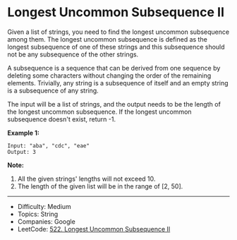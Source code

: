 # Longest Uncommon Subsequence II

Given a list of strings, you need to find the longest uncommon subsequence among them. The longest uncommon subsequence is defined as the longest subsequence of one of these strings and this subsequence should not be any subsequence of the other strings.

A subsequence is a sequence that can be derived from one sequence by deleting some characters without changing the order of the remaining elements. Trivially, any string is a subsequence of itself and an empty string is a subsequence of any string.

The input will be a list of strings, and the output needs to be the length of the longest uncommon subsequence. If the longest uncommon subsequence doesn't exist, return -1.

**Example 1:**
```
Input: "aba", "cdc", "eae"
Output: 3
```
**Note:**
1. All the given strings' lengths will not exceed 10.
2. The length of the given list will be in the range of [2, 50].

---

* Difficulty: Medium
* Topics: String
* Companies: Google
* LeetCode: [522. Longest Uncommon Subsequence II](https://leetcode.com/problems/longest-uncommon-subsequence-i/description/)
